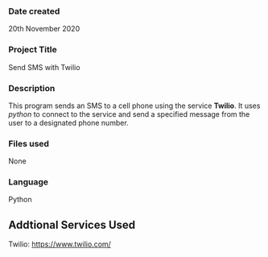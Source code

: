 ### Date created
20th November 2020

### Project Title
Send SMS with Twilio

### Description
This program sends an SMS to a cell phone using the service **Twilio**. It uses
 _python_ to connect to the service and send a specified message from the user
 to a designated phone number.

### Files used
None

### Language
Python

## Addtional Services Used
Twilio: https://www.twilio.com/
